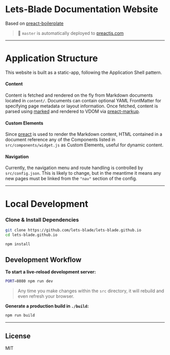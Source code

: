 # Lets-Blade Documentation Website

Based on [preact-boilerplate](https://github.com/developit/preact-boilerplate)

> :rocket: `master` is automatically deployed to [preactjs.com](https://preactjs.com)

---


# Application Structure

This website is built as a static-app, following the Application Shell pattern.


#### Content

Content is fetched and rendered on the fly from Markdown documents located in `content/`.
Documents can contain optional YAML FrontMatter for specifying page metadata or layout information.
Once fetched, content is parsed using [marked] and rendered to VDOM via [preact-markup].

#### Custom Elements

Since [preact] is used to render the Markdown content, HTML contained in a document reference any of the Components listed in `src/components/widget.js` as Custom Elements, useful for dynamic content.

#### Navigation

Currently, the navigation menu and route handling is controlled by `src/config.json`.
This is likely to change, but in the meantime it means any new pages must be linked from the `"nav"` section of the config.


---


# Local Development

### Clone & Install Dependencies

```sh
git clone https://github.com/lets-blade/lets-blade.github.io
cd lets-blade.github.io

npm install
```


## Development Workflow

**To start a live-reload development server:**

```sh
PORT=8080 npm run dev
```

> Any time you make changes within the `src` directory, it will rebuild and even refresh your browser.


**Generate a production build in `./build`:**

```sh
npm run build
```


---


## License

MIT

[marked]: https://github.com/chjj/marked
[preact]: https://github.com/developit/preact
[preact-markup]: https://github.com/developit/preact-markup
